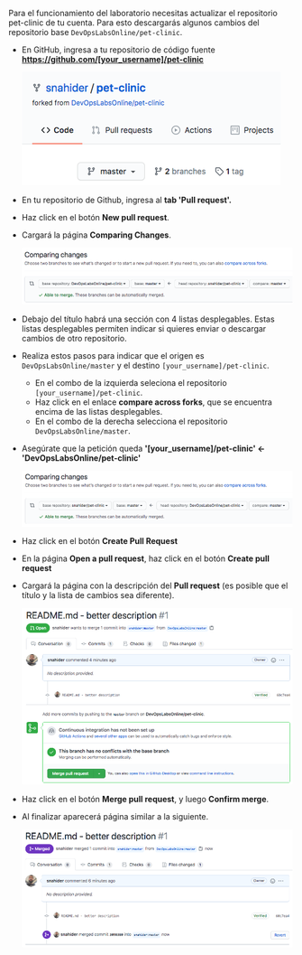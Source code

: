 Para el funcionamiento del laboratorio necesitas actualizar el repositorio pet-clinic de tu cuenta. Para esto descargarás algunos cambios del repositorio base `DevOpsLabsOnline/pet-clinic`.

* En GitHub, ingresa a tu repositorio de código fuente **https://github.com/[your_username]/pet-clinic**

    ![Pet Clinic Repository](./assets/pet-clinic-repository.png)

* En tu repositorio de Github, ingresa al **tab 'Pull request'.**

* Haz click en el botón **New pull request**.

* Cargará la página **Comparing Changes**. 

    ![Comparing Changes](./assets/comparing-changes.png)
  
* Debajo del título habrá una sección con 4 listas desplegables. Estas listas desplegables permiten indicar si quieres enviar o descargar cambios de otro repositorio.

* Realiza estos pasos para indicar que el origen es `DevOpsLabsOnline/master` y el destino `[your_username]/pet-clinic`.
    * En el combo de la izquierda seleciona el repositorio `[your_username]/pet-clinic`.
    * Haz click en el enlace **compare across forks**, que se encuentra encima de las listas desplegables.
    * En el combo de la derecha selecciona el repositorio `DevOpsLabsOnline/master`.

* Asegúrate que la petición queda **'[your_username]/pet-clinic' <- 'DevOpsLabsOnline/pet-clinic'**

    ![Create Pull Request](./assets/create-pull-request.png)

* Haz click en el botón **Create Pull Request**

* En la página **Open a pull request**, haz click en el botón **Create pull request**

* Cargará la página con la descripción del **Pull request** (es posible que el título y la lista de cambios sea diferente).

    ![Pull Request](./assets/pull-request.png)

* Haz click en el botón **Merge pull request**, y luego **Confirm merge**.

* Al finalizar aparecerá página similar a la siguiente.

    ![Merged](./assets/pull-request-merged.png)